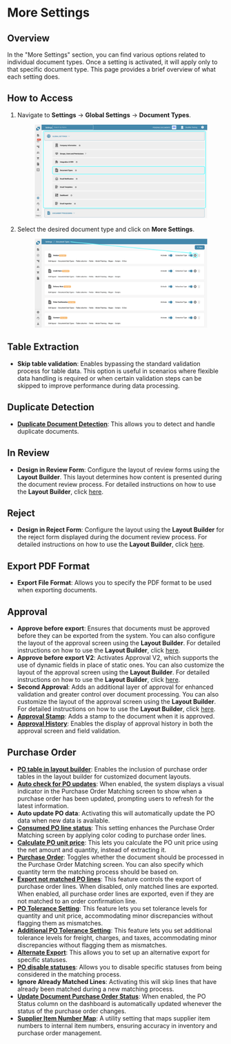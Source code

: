 # More Settings

## Overview

In the "More Settings" section, you can find various options related to individual document types. Once a setting is activated, it will apply only to that specific document type. This page provides a brief overview of what each setting does.

## How to Access

1.  Navigate to **Settings** -> **Global Settings** -> **Document Types**.

    <figure><img src="../../../../../.gitbook/assets/disablpe_po_status_1.png" alt=""><figcaption></figcaption></figure>
2.  Select the desired document type and click on **More Settings**.

    <figure><img src="../../../../../.gitbook/assets/Calculate_PO_unit_price_2.png" alt=""><figcaption></figcaption></figure>

## Table Extraction

* **Skip table validation**: Enables bypassing the standard validation process for table data. This option is useful in scenarios where flexible data handling is required or when certain validation steps can be skipped to improve performance during data processing.

## Duplicate Detection

* [**Duplicate Document Detection**](duplicate-document-handling.md): This allows you to detect and handle duplicate documents.

## In Review

* **Design in Review Form**: Configure the layout of review forms using the **Layout Builder**. This layout determines how content is presented during the document review process. For detailed instructions on how to use the **Layout Builder**, click [here](../../../../setup/document-types/layout-builder.md).

## Reject

* **Design in Reject Form**: Configure the layout using the **Layout Builder** for the reject form displayed during the document review process. For detailed instructions on how to use the **Layout Builder**, click [here](../../../../setup/document-types/layout-builder.md).

## Export PDF Format

* **Export File Format**: Allows you to specify the PDF format to be used when exporting documents.

## Approval

* **Approve before export**: Ensures that documents must be approved before they can be exported from the system. You can also configure the layout of the approval screen using the **Layout Builder**. For detailed instructions on how to use the **Layout Builder**, click [here](../../../../setup/document-types/layout-builder.md).
* **Approve before export V2**: Activates Approval V2, which supports the use of dynamic fields in place of static ones. You can also customize the layout of the approval screen using the **Layout Builder**. For detailed instructions on how to use the **Layout Builder**, click [here](../../../../setup/document-types/layout-builder.md).
* **Second Approval**: Adds an additional layer of approval for enhanced validation and greater control over document processing. You can also customize the layout of the approval screen using the **Layout Builder**. For detailed instructions on how to use the **Layout Builder**, click [here](../../../../setup/document-types/layout-builder.md).
* [**Approval Stamp**](approval/approval-stamp.md): Adds a stamp to the document when it is approved.
* [**Approval History**](approval/approval-history.md): Enables the display of approval history in both the approval screen and field validation.

## Purchase Order

* [**PO table in layout builder**](purchase-order/po-table-in-layout-builder.md): Enables the inclusion of purchase order tables in the layout builder for customized document layouts.
* [**Auto check for PO updates**](purchase-order/auto-check-for-po-updates.md): When enabled, the system displays a visual indicator in the Purchase Order Matching screen to show when a purchase order has been updated, prompting users to refresh for the latest information.
* **Auto update PO data**: Activating this will automatically update the PO data when new data is available.
* [**Consumed PO line status**](purchase-order/consumed-po-line-status.md): This setting enhances the Purchase Order Matching screen by applying color coding to purchase order lines.
* [**Calculate PO unit price**](purchase-order/calculate-po-unit-price.md): This lets you calculate the PO unit price using the net amount and quantity, instead of extracting it.
* [**Purchase Order**](purchase-order/purchase-order.md): Toggles whether the document should be processed in the Purchase Order Matching screen. You can also specify which quantity term the matching process should be based on.
* [**Export not matched PO lines**](purchase-order/export-not-matched-po-lines.md): This feature controls the export of purchase order lines. When disabled, only matched lines are exported. When enabled, all purchase order lines are exported, even if they are not matched to an order confirmation line.
* [**PO Tolerance Setting**](purchase-order/purchase-order-tolerance-settings-additional-purchase-order-tolerance.md): This feature lets you set tolerance levels for quantity and unit price, accommodating minor discrepancies without flagging them as mismatches.
* [**Additional PO Tolerance Setting**](purchase-order/purchase-order-tolerance-settings-additional-purchase-order-tolerance.md#setting-to-configure-additional-purchase-order-tolerance-settings): This feature lets you set additional tolerance levels for freight, charges, and taxes, accommodating minor discrepancies without flagging them as mismatches.
* [**Alternate Export**](purchase-order/alternate-export.md): This allows you to set up an alternative export for specific statuses.
* [**PO disable statuses**](purchase-order/purchase-order-disable-statuses.md): Allows you to disable specific statuses from being considered in the matching process.
* **Ignore Already Matched Lines**: Activating this will skip lines that have already been matched during a new matching process.
* [**Update Document Purchase Order Status**](purchase-order/update-document-purchase-order-status.md): When enabled, the PO Status column on the dashboard is automatically updated whenever the status of the purchase order changes.
* [**Supplier Item Number Map**](purchase-order/supplier-item-number-map-admin-documentation.md): A utility setting that maps supplier item numbers to internal item numbers, ensuring accuracy in inventory and purchase order management.
